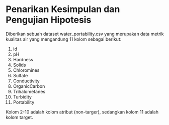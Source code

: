 # Penarikan Kesimpulan dan Pengujian Hipotesis
 Diberikan sebuah dataset water_portability.csv yang merupakan data metrik kualitas air
 yang mengandung 11 kolom sebagai berikut:
 1. id
 2. pH
 3. Hardness
 4. Solids
 5. Chloromines
 6. Sulfate
 7. Conductivity
 8. OrganicCarbon
 9. Trihalometanes
 10. Turbidity
 11. Portability  

Kolom 2-10 adalah kolom atribut (non-targer), sedangkan kolom 11 adalah kolom target.